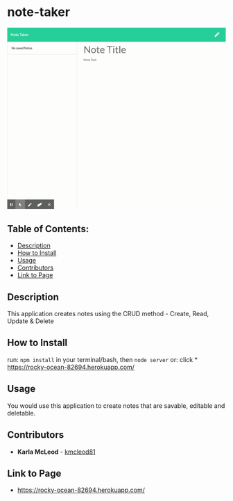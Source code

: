 # note-taker

![Note Taker](./public/assets/img/noteTaker.gif)

## Table of Contents:
* [Description](#Description)
* [How to Install](#How-to-Install)
* [Usage](#Usage)
* [Contributors](#Contributors)
* [Link to Page](#Link-to-Page)

## Description
This application creates notes using the CRUD method - Create, Read, Update & Delete

## How to Install
run: `npm install` in your terminal/bash, then `node server`
or: click * https://rocky-ocean-82694.herokuapp.com/

## Usage
You would use this application to create notes that are savable, editable and deletable.

## Contributors
* **Karla McLeod** - [kmcleod81](https://github.com/kmcleod81)

## Link to Page
* https://rocky-ocean-82694.herokuapp.com/
